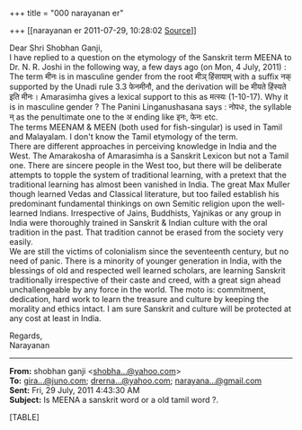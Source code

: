 +++
title = "000 narayanan er"

+++
[[narayanan er	2011-07-29, 10:28:02 [Source](https://groups.google.com/g/bvparishat/c/TbUz8nanYag)]]



Dear Shri Shobhan Ganji,  
I have replied to a question on the etymology of the Sanskrit term MEENA to Dr. N. R. Joshi in the following way, a few days ago (on Mon, 4 July, 2011) :  
The term मीनः is in masculine gender from the root मीञ् हिंसायाम् with a suffix नक् supported by the Unadi rule 3.3 फेनमीनौ, and the derivation will be मीयते हिंस्यते इति मीनः। Amarasimha gives a lexical support to this as मत्स्यः (1-10-17). Why it is in masculine gender ? The Panini Linganushasana says : नोपधः, the syllable न् as the penultimate one to the अ ending like इनः, फेनः etc.  
The terms MEENAM & MEEN (both used for fish-singular) is used in Tamil and Malayalam. I don't know the Tamil etymology of the term.  
There are different approaches in perceiving knowledge in India and the West. The Amarakosha of Amarasimha is a Sanskrit Lexicon but not a Tamil one. There are sincere people in the West too, but there will be deliberate attempts to topple the system of traditional learning, with a pretext that the traditional learning has almost been vanished in India. The great Max Muller though learned Vedas and Classical literature, but too failed establish his predominant fundamental thinkings on own Semitic religion upon the well-learned Indians. Irrespective of Jains, Buddhists, Yajnikas or any group in India were thoroughly trained in Sanskrit & Indian culture with the oral tradition in the past. That tradition cannot be erased from the society very easily.  
We are still the victims of colonialism since the seventeenth century, but no need of panic. There is a minority of younger generation in India, with the blessings of old and respected well learned scholars, are learning Sanskrit traditionally irrespective of their caste and creed, with a great sign ahead unchallengeable by any force in the world. The moto is: commitment, dedication, hard work to learn the treasure and culture by keeping the morality and ethics intact. I am sure Sanskrit and culture will be protected at any cost at least in India.



Regards,  
Narayanan

  

  

------------------------------------------------------------------------

**From:** shobhan ganji \<[shobha...@yahoo.com]()\>  
**To:** [gira...@juno.com](); [drerna...@yahoo.com](); [narayana...@gmail.com]()  
**Sent:** Fri, 29 July, 2011 4:43:30 AM  
**Subject:** Is MEENA a sanskrit word or a old tamil word ?.  
  

[TABLE]

